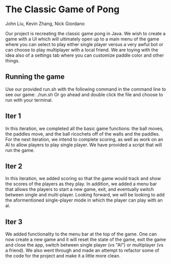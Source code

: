 # The Classic Game of Pong

John Liu, Kevin Zhang, Nick Giordano 

Our project is recreating the classic game pong in Java. We wish to create a game with a UI which will ultimately open up to a main menu of the game where you can select to play either single player versus a very awful bot or can choose to play multiplayer with a local friend. We are toying with the idea also of a settings tab where you can customize paddle color and other things.

## Running the game

Use our provided run.sh with the following command in the command line to see our game: ./run.sh
Or go ahead and double click the file and choose to run with your terminal.

## Iter 1
In this iteration, we completed all the basic game functions: the ball moves, the paddles move, and the ball ricochets off of the walls and the paddles. For the next iteration, we intend to complete scoring, as well as work on an AI to allow players to play single player. We have provided a script that will run the game. 

## Iter 2
In this iteration, we added scoring so that the game would track and show the scores of the players as they play. In addition, we added a menu bar that allows the players to start a new game, exit, and eventually switch between single and multi-player. Looking forward, we will be looking to add the aformentioned single-player mode in which the player can play with an ai.

## Iter 3
We added functionality to the menu bar at the top of the game. One can now create a new game and it will reset the state of the game, exit the game and close the app, switch between single player (vs "AI") or multiplayer (vs a friend). We also went through and made an attempt to refactor some of the code for the project and make it a little more clean.
